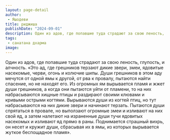 ```yaml
---
layout: page-detail
author:
 - Яшодеви
title: риджиша
publishDate: "2024-09-01"
description: Один из адов, где попавшие туда страдают за свою леность, глупость, и алчность.
tags:
 - санатана дхарма
image: 
---
```


Один из адов, где попавшие туда страдают за свою леность, глупость, и алчность.
 «Это ад, где грешников терзают дикие звери, змеи, ядовитые насекомые, черви, огонь и колючие шипы. Души грешников в этом аду мечутся от одной ямы к другой, от рва к провалу, пытаются найти спасение, но не находят его. Из огромных ям вырывается пламя и жжет души грешников, а когда они пытаются уйти от пламени, то на них набрасываются хищные птицы и раздирают своими клювами и кривыми острыми когтями. Вырываются души из когтей птиц, но тут набрасываются на них дикие звери и начинают терзать. Пытаются души спрятаться в провале, но выползают огромные змеи и изливают на них свой яд, а затем налетают на израненные души тучи ядовитых насекомых и изливают яд прямо в раны. Поднимается страшный вихрь, он несет и кружит души, сбрасывая их в ямы, из которых вырывается жуткое беспощадное пламя».

